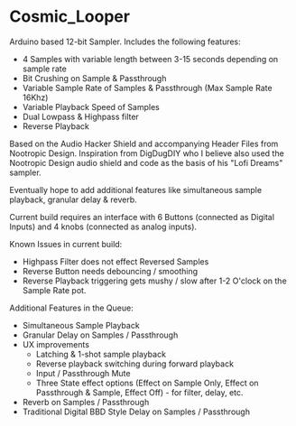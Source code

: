 # Cosmic_Looper
Arduino based 12-bit Sampler. Includes the following features:
- 4 Samples with variable length between 3-15 seconds depending on sample rate
- Bit Crushing on Sample & Passthrough
- Variable Sample Rate of Samples & Passthrough (Max Sample Rate 16Khz)
- Variable Playback Speed of Samples
- Dual Lowpass & Highpass filter
- Reverse Playback

Based on the Audio Hacker Shield and accompanying Header Files from Nootropic Design. Inspiration from DigDugDIY who I believe also used the Nootropic Design audio shield and code as the basis of his "Lofi Dreams" sampler.

Eventually hope to add additional features like simultaneous sample playback, granular delay & reverb.

Current build requires an interface with 6 Buttons (connected as Digital Inputs) and 4 knobs (connected as analog inputs).

Known Issues in current build:
- Highpass Filter does not effect Reversed Samples
- Reverse Button needs debouncing / smoothing
- Reverse Playback triggering gets mushy / slow after 1-2 O'clock on the Sample Rate pot.

Additional Features in the Queue:
- Simultaneous Sample Playback
- Granular Delay on Samples / Passthrough
- UX improvements
  - Latching & 1-shot sample playback
  - Reverse playback switching during forward playback
  - Input / Passthrough Mute
  - Three State effect options (Effect on Sample Only, Effect on Passthrough & Sample, Effect Off) - for filter, delay, etc.
- Reverb on Samples / Passthrough
- Traditional Digital BBD Style Delay on Samples / Passthrough
